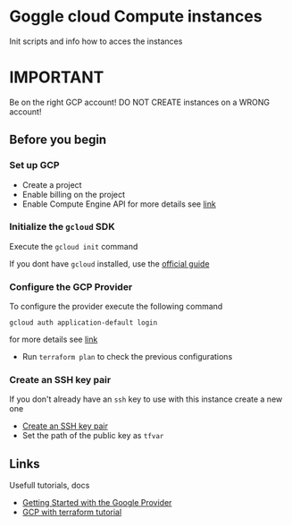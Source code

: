 # Goggle cloud Compute instances
Init scripts and info how to acces the instances

# IMPORTANT

Be on the right GCP account!
DO NOT CREATE instances on a WRONG account!

## Before you begin

### Set up GCP
* Create a project
* Enable billing on the project
* Enable Compute Engine API
for more details see [link](https://learn.hashicorp.com/tutorials/terraform/google-cloud-platform-build?in=terraform/gcp-get-started#set-up-gcp)


### Initialize the `gcloud` SDK

Execute the `gcloud init` command

If you dont have `gcloud` installed, use the [official guide](https://cloud.google.com/sdk/docs/install#installation_instructions)

### Configure the GCP Provider
To configure the provider execute the following command
```
gcloud auth application-default login
```
for more details see [link](https://registry.terraform.io/providers/hashicorp/google/latest/docs/guides/getting_started#configuring-the-provider)

* Run `terraform plan` to check the previous configurations

### Create an SSH key pair

If you don't already have an `ssh` key to use with this instance create a new one
* [Create an SSH key pair](https://cloud.google.com/compute/docs/connect/create-ssh-keys)
* Set the path of the public key as `tfvar`

## Links
Usefull tutorials, docs

* [Getting Started with the Google Provider](https://registry.terraform.io/providers/hashicorp/google/latest/docs/guides/getting_started#configuring-the-provider)
* [GCP with terraform tutorial](https://cloud.google.com/community/tutorials/getting-started-on-gcp-with-terraform)